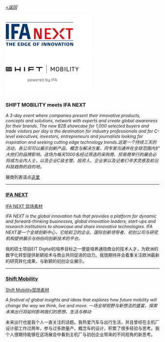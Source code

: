 _[<返回](https://github.com/Jeremiah-Y/IFA2020/blob/master/IFA%202020%20%E6%8A%A5%E9%81%93%E8%AE%A1%E5%88%92/IFA2020%20%E6%8A%A5%E9%81%93%E8%AE%A1%E5%88%92.md)_

[![IFA NEXT](https://github.com/Jeremiah-Y/IFA2020/blob/master/IFA%202020%20%E6%8A%A5%E9%81%93%E8%AE%A1%E5%88%92/img/IFA_NEXT_XSTabletUpright2019.png)](https://b2b.ifa-berlin.com/IFA/IFANEXT/) [![SHIFT](https://github.com/Jeremiah-Y/IFA2020/blob/master/IFA%202020%20%E6%8A%A5%E9%81%93%E8%AE%A1%E5%88%92/img/shift_mobility_XSTabletUpright2019.png)](https://b2b.ifa-berlin.com/IFA/ConventionsConferences/Shiftautomotive/)

###  **SHIFT MOBILITY meets IFA NEXT**

_A 3-day event where companies present their innovative products, concepts and solutions, network with experts and create global awareness for their brands. The new B2B showcase for 1,000 selected buyers and trade visitors per day is the destination for industry professionals and for C-level executives, investors, entrepreneurs and journalists looking for inspiration and seeking cutting edge technology trends.这是一个持续三天的活动，各公司可以展示创新产品、概念与解决方案，同专家沟通并在全球范围内扩大他们的品牌影响。这场为每天1000名经过筛选的采购商、贸易商举行的展会必将成为业内人士，以及企业C级主管、投资人、企业家以及记者们寻求灵感及前沿科技趋势的目的地。_

展商列表请点[这里](https://github.com/Jeremiah-Y/IFA2020/blob/master/IFA%202020%20%E6%8A%A5%E9%81%93%E8%AE%A1%E5%88%92/list%20of%20exhibitors/List-of-Exhibitors-SHIFT-MOBILITY.pdf)

---
### [IFA NEXT](https://b2b.ifa-berlin.com/IFA/IFANEXT/) 
[IFA NEXT 现场素材](https://github.com/Jeremiah-Y/IFA2020/blob/master/IFA%202020%20%E6%8A%A5%E9%81%93%E8%AE%A1%E5%88%92/IFA%20NEXT%20%E7%8E%B0%E5%9C%BA%E7%B4%A0%E6%9D%90.md)

_IFA NEXT is the global innovation hub that provides a platform for dynamic and forward-thinking businesses, global innovation leaders, start-ups and research institutions to showcase and share innovative technologies. IFA NEXT是一个全球创新中心，它给前卫的企业、国际创新领导者、初创公司与研究机构提供展示与纷纷向创新技术的平台。_

我的硕士项目EIT Digital的培养目标之一便是培养通晓商业的技术人才，为欧洲的数字化转型提供新颖技术与商业共同促进的动力。我很期待并会着重关注欧洲最新的研究转化成果，与新颖的初创企业展示。

---
### [Shift Mobility](https://shift-mobility-ifa.com/)
[Shift Mobility现场素材](https://github.com/Jeremiah-Y/IFA2020/blob/master/IFA%202020%20%E6%8A%A5%E9%81%93%E8%AE%A1%E5%88%92/Shift%20Mobility%E7%8E%B0%E5%9C%BA%E7%B4%A0%E6%9D%90.md)

_A festival of global insights and ideas that explores how future mobility will change the way we think, live and move. 一场全球视野与新想法的盛宴，探索未来出行将如何影响我们的思想、生活与移动_

未来出行也是我个人一直关注的话题。我热爱汽车与出行生活，并且曾经在主机厂设计部工作过两年，参与过多款量产、概念车的设计，积累了很多经验与思考。我个人很期待能够在这场展会中看到主机厂与初创企业带来的不同视角的新思考。





